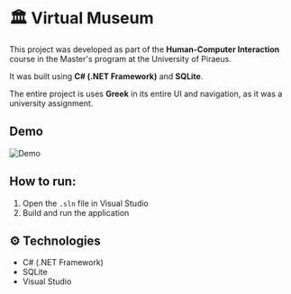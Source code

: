 # 🏛️ Virtual Museum

This project was developed as part of the **Human-Computer Interaction** course in the Master's program at the University of Piraeus.

It was built using **C# (.NET Framework)** and **SQLite**.

The entire project is uses  **Greek** in its entire UI and navigation, as it was a university assignment.

## Demo
![Demo](assets/landingpage.gif)

## How to run:
1. Open the `.sln` file in Visual Studio  
2. Build and run the application

## ⚙️ Technologies
- C# (.NET Framework)  
- SQLite  
- Visual Studio

